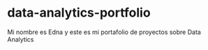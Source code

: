 # data-analytics-portfolio
Mi nombre es Edna y este es mi portafolio de proyectos sobre Data Analytics
